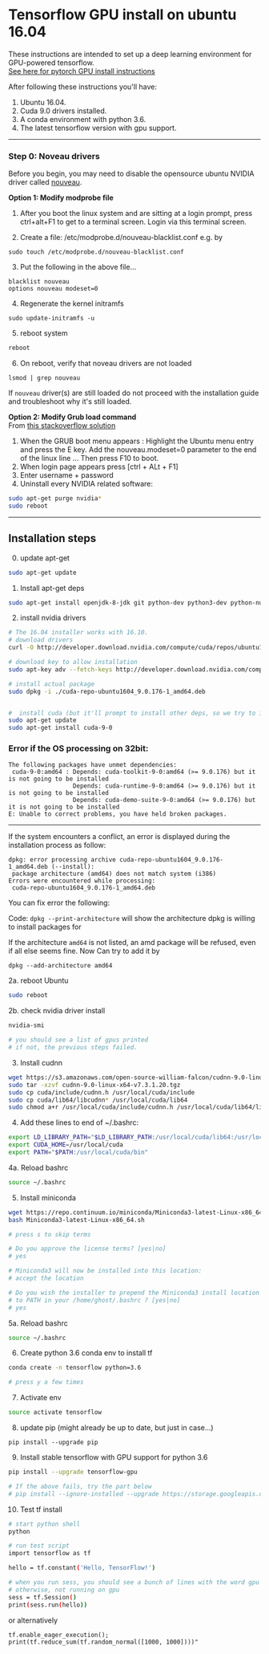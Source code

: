 # Tensorflow GPU install on ubuntu 16.04    

These instructions are intended to set up a deep learning environment for GPU-powered tensorflow.      
[See here for pytorch GPU install instructions](https://github.com/williamFalcon/pytorch-gpu-install)

After following these instructions you'll have:

1. Ubuntu 16.04. 
2. Cuda 9.0 drivers installed.
3. A conda environment with python 3.6.    
4. The latest tensorflow version with gpu support.   

---   
### Step 0: Noveau drivers     
Before you begin, you may need to disable the opensource ubuntu NVIDIA driver called [nouveau](https://nouveau.freedesktop.org/wiki/).

**Option 1: Modify modprobe file**
1. After you boot the linux system and are sitting at a login prompt, press ctrl+alt+F1 to get to a terminal screen.  Login via this terminal screen.

2. Create a file: /etc/modprobe.d/nouveau-blacklist.conf e.g. by 
```
sudo touch /etc/modprobe.d/nouveau-blacklist.conf
```
3.  Put the following in the above file...
```
blacklist nouveau
options nouveau modeset=0
```

4. Regenerate the kernel initramfs

```
sudo update-initramfs -u
```
5. reboot system   
```bash
reboot
```   
    
6. On reboot, verify that noveau drivers are not loaded   
```
lsmod | grep nouveau
```

If `nouveau` driver(s) are still loaded do not proceed with the installation guide and troubleshoot why it's still loaded.    

**Option 2: Modify Grub load command**    
From [this stackoverflow solution](https://askubuntu.com/questions/697389/blank-screen-ubuntu-15-04-update-with-nvidia-driver-nomodeset-does-not-work)    

1. When the GRUB boot menu appears : Highlight the Ubuntu menu entry and press the E key.
Add the nouveau.modeset=0 parameter to the end of the linux line ... Then press F10 to boot.   
2. When login page appears press [ctrl + ALt + F1]    
3. Enter username + password   
4. Uninstall every NVIDIA related software:   
```bash    
sudo apt-get purge nvidia*  
sudo reboot   
```   

---   
## Installation steps     


0. update apt-get   
``` bash 
sudo apt-get update
```
   
1. Install apt-get deps  
``` bash
sudo apt-get install openjdk-8-jdk git python-dev python3-dev python-numpy python3-numpy build-essential python-pip python3-pip python-virtualenv swig python-wheel libcurl3-dev curl   
```

2. install nvidia drivers 
``` bash
# The 16.04 installer works with 16.10.
# download drivers
curl -O http://developer.download.nvidia.com/compute/cuda/repos/ubuntu1604/x86_64/cuda-repo-ubuntu1604_9.0.176-1_amd64.deb

# download key to allow installation
sudo apt-key adv --fetch-keys http://developer.download.nvidia.com/compute/cuda/repos/ubuntu1604/x86_64/7fa2af80.pub

# install actual package
sudo dpkg -i ./cuda-repo-ubuntu1604_9.0.176-1_amd64.deb


#  install cuda (but it'll prompt to install other deps, so we try to install twice with a dep update in between
sudo apt-get update
sudo apt-get install cuda-9-0   
```    
### Error if the OS processing on 32bit:
```
The following packages have unmet dependencies:
 cuda-9-0:amd64 : Depends: cuda-toolkit-9-0:amd64 (>= 9.0.176) but it is not going to be installed
                  Depends: cuda-runtime-9-0:amd64 (>= 9.0.176) but it is not going to be installed
                  Depends: cuda-demo-suite-9-0:amd64 (>= 9.0.176) but it is not going to be installed
E: Unable to correct problems, you have held broken packages.
```

---

If the system encounters a conflict, an error is displayed during the installation process as follow:

```
dpkg: error processing archive cuda-repo-ubuntu1604_9.0.176-1_amd64.deb (--install):
 package architecture (amd64) does not match system (i386)
Errors were encountered while processing:
 cuda-repo-ubuntu1604_9.0.176-1_amd64.deb
```
You can fix error the following: 

Code: `dpkg --print-architecture` will show the architecture dpkg is willing to install packages for 

If the architecture `amd64` is not listed, an amd package will be refused, even if all else seems fine. Now Can try to add it by

```
dpkg --add-architecture amd64
```

2a. reboot Ubuntu
```bash
sudo reboot
```    

2b. check nvidia driver install 
``` bash
nvidia-smi   

# you should see a list of gpus printed    
# if not, the previous steps failed.   
``` 

3. Install cudnn 

``` bash
wget https://s3.amazonaws.com/open-source-william-falcon/cudnn-9.0-linux-x64-v7.3.1.20.tgz
sudo tar -xzvf cudnn-9.0-linux-x64-v7.3.1.20.tgz
sudo cp cuda/include/cudnn.h /usr/local/cuda/include
sudo cp cuda/lib64/libcudnn* /usr/local/cuda/lib64
sudo chmod a+r /usr/local/cuda/include/cudnn.h /usr/local/cuda/lib64/libcudnn*
```    

4. Add these lines to end of ~/.bashrc:   
``` bash
export LD_LIBRARY_PATH="$LD_LIBRARY_PATH:/usr/local/cuda/lib64:/usr/local/cuda/extras/CUPTI/lib64"
export CUDA_HOME=/usr/local/cuda
export PATH="$PATH:/usr/local/cuda/bin"
```   

4a. Reload bashrc     
``` bash 
source ~/.bashrc
```   

5. Install miniconda   
``` bash
wget https://repo.continuum.io/miniconda/Miniconda3-latest-Linux-x86_64.sh
bash Miniconda3-latest-Linux-x86_64.sh   

# press s to skip terms   

# Do you approve the license terms? [yes|no]
# yes

# Miniconda3 will now be installed into this location:
# accept the location

# Do you wish the installer to prepend the Miniconda3 install location
# to PATH in your /home/ghost/.bashrc ? [yes|no]
# yes    

```   

5a. Reload bashrc     
``` bash 
source ~/.bashrc
```   

6. Create python 3.6 conda env to install tf   
``` bash
conda create -n tensorflow python=3.6

# press y a few times 
```   

7. Activate env   
``` bash
source activate tensorflow   
```

8. update pip (might already be up to date, but just in case...)
```
pip install --upgrade pip
```

9. Install stable tensorflow with GPU support for python 3.6    
``` bash
pip install --upgrade tensorflow-gpu

# If the above fails, try the part below
# pip install --ignore-installed --upgrade https://storage.googleapis.com/tensorflow/linux/gpu/tensorflow_gpu-1.2.0-cp36-cp36m-linux_x86_64.whl
```   

10. Test tf install   
``` bash
# start python shell   
python

# run test script   
import tensorflow as tf   

hello = tf.constant('Hello, TensorFlow!')

# when you run sess, you should see a bunch of lines with the word gpu in them (if install worked)
# otherwise, not running on gpu
sess = tf.Session()
print(sess.run(hello))
```  

or alternatively

```
tf.enable_eager_execution(); print(tf.reduce_sum(tf.random_normal([1000, 1000])))"
```
